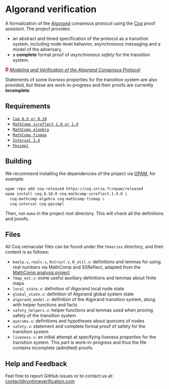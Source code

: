 # Algorand verification

A formalization of the [Algorand](https://www.algorand.com) consensus protocol using the [Coq](https://coq.inria.fr) proof assistant.
The project provides: 
- an abstract and timed specification of the protocol as a transition system, including node-level behavior, asynchronous messaging and a model of the adversary,
- a **complete** formal proof of _asynchronous safety_ for the transition system.

<img src="resources/pdf-icon.png" alt="PDF" width="2%" /> *[Modeling and Verification of the Algorand Consensus Protocol](https://github.com/runtimeverification/algorand-verification/blob/master/report/report.pdf)*

Statements of some _liveness_ properties for the transition system are also provided, but these are work-in-progress and their proofs are currently **incomplete**.

## Requirements

- [`Coq 8.9 or 8.10`](https://coq.inria.fr/download)
- [`MathComp ssreflect 1.8 or 1.9`](https://math-comp.github.io)
- [`MathComp algebra`](https://math-comp.github.io)
- [`MathComp finmap`](https://github.com/math-comp/finmap)
- [`Interval 3.4`](http://coq-interval.gforge.inria.fr)
- [`Ppsimpl`](https://gforge.inria.fr/scm/?group_id=5430)

## Building

We recommend installing the dependencies of the project via
[OPAM](http://opam.ocaml.org/doc/Install.html), for example:
```shell
opam repo add coq-released https://coq.inria.fr/opam/released
opam install coq.8.10.0 coq-mathcomp-ssreflect.1.9.0 \
  coq-mathcomp-algebra coq-mathcomp-finmap \
  coq-interval coq-ppsimpl
```

Then, run `make` in the project root directory. This will check all the definitions and proofs.

## Files

All Coq vernacular files can be found under the `theories` directory, and their content is as follows:

- `boolp.v`, `reals.v`, `Rstruct.v`, `R_util.v`: definitions and lemmas for using real numbers via MathComp and SSReflect, adapted from the [MathComp analysis project](https://github.com/math-comp/analysis)
- `fmap_ext.v`: some useful auxiliary definitions and lemmas about finite maps
- `local_state.v`: definition of Algorand local node state
- `global_state.v`: definition of Algorand global system state
- `algorand_model.v`: definition of the Algorand transition system, along with helper functions and facts
- `safety_helpers.v`: helper functions and lemmas used when proving safety of the transition system
- `quorums.v`: definitions and hypotheses about quorums of nodes
- `safety.v`: statement and complete formal proof of safety for the transition system
- `liveness.v`: an initial attempt at specifying liveness properties for the transition system. This part is work-in-progress and thus the file contains incomplete (admitted) proofs.

## Help and Feedback

Feel free to report GitHub issues or to contact us at: contact@runtimeverification.com
